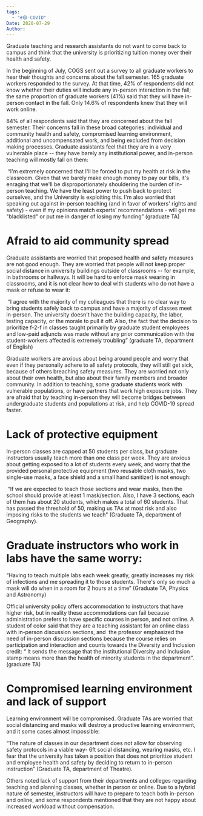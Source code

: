 ```yaml
---
tags:
  - "#😷-COVID"
Date: 2020-07-29
Author: 
---
```


Graduate teaching and research assistants do not want to come back to campus and think that the university is prioritizing tuition money over their health and safety. 

In the beginning of July, COGS sent out a survey to all graduate workers to hear their thoughts and concerns about the fall semester. 165 graduate workers responded to the survey. At that time, 42% of respondents did not know whether their duties will include any in-person interaction in the fall; the same proportion of graduate workers (41%) said that they will have in-person contact in the fall. Only 14.6% of respondents knew that they will work online. 

84% of all respondents said that they are concerned about the fall semester. Their concerns fall in these broad categories: individual and community health and safety, compromised learning environment, additional and uncompensated work, and being excluded from decision making processes. Graduate assistants feel that they are in a very vulnerable place -- they have barely any institutional power, and in-person teaching will mostly fall on them:

 “I'm extremely concerned that I'll be forced to put my health at risk in the classroom. Given that we barely make enough money to pay our bills, it's enraging that we'll be disproportionately shouldering the burden of in-person teaching. We have the least power to push back to protect ourselves, and the University is exploiting this. I'm also worried that speaking out against in-person teaching (and in favor of workers' rights and safety) - even if my opinions match experts' recommendations - will get me "blacklisted" or put me in danger of losing my funding” (graduate TA)

# Afraid to aid community spread

Graduate assistants are worried that proposed health and safety measures are not good enough. They are worried that people will not keep proper social distance in university buildings outside of classrooms -- for example, in bathrooms or hallways. It will be hard to enforce mask wearing in classrooms, and it is not clear how to deal with students who do not have a mask or refuse to wear it:

 “I agree with the majority of my colleagues that there is no clear way to bring students safely back to campus and have a majority of classes meet in-person. The university doesn't have the building capacity, the labor, testing capacity, or the morale to pull it off. Also, the fact that the decision to prioritize f-2-f in classes taught primarily by graduate student employees and low-paid adjuncts was made without any prior communication with the student-workers affected is extremely troubling” (graduate TA, department of English) 

Graduate workers are anxious about being around people and worry that even if they personally adhere to all safety protocols, they will still get sick, because of others breaching safety measures. They are worried not only about their own health, but also about their family members and broader community. In addition to teaching, some graduate students work with vulnerable populations, or have partners that work high exposure jobs. They are afraid that by teaching in-person they will become bridges between undergraduate students and populations at risk, and help COVID-19 spread faster. 

# Lack of protective equipment

In-person classes are capped at 50 students per class, but graduate instructors usually teach more than one class per week. They are anxious about getting exposed to a lot of students every week, and worry that the provided personal protective equipment (two reusable cloth masks, two single-use masks, a face shield and a small hand sanitizer) is not enough:

 “If we are expected to teach those sections and wear masks, then the school should provide at least 1 mask/section. Also, I have 3 sections, each of them has about 20 students, which makes a total of 60 students. That has passed the threshold of 50, making us TAs at most risk and also imposing risks to the students we teach” (Graduate TA, department of Geography). 

# Graduate instructors who work in labs have the same worry: 

“Having to teach multiple labs each week greatly, greatly increases my risk of infections and me spreading it to those students. There's only so much a mask will do when in a room for 2 hours at a time” (Graduate TA, Physics and Astronomy)

Official university policy offers accommodation to instructors that have higher risk, but in reality these accommodations can fail because administration prefers to have specific courses in person, and not online. A student of color said that they are a teaching assistant for an online class with in-person discussion sections, and  the professor emphasized the need of in-person discussion sections because the course relies on participation and interaction and counts towards the Diversity and Inclusion credit: “ It sends the message that the institutional Diversity and Inclusion stamp means more than the health of minority students in the department”. (graduate TA)

# Compromised learning environment and lack of support

Learning environment will be compromised. Graduate TAs are worried that social distancing and masks will destroy a productive learning environment, and it some cases almost impossible: 

“The nature of classes in our department does not allow for observing safety protocols in a viable way- 6ft social distancing, wearing masks, etc. I fear that the university has taken a position that does not prioritize student and employee health and safety by deciding to return to in-person instruction” (Graduate TA, department of Theatre). 

Others noted lack of support from their departments and colleges regarding teaching and planning classes, whether in person or online. Due to a hybrid nature of semester, instructors will have to prepare to teach both in-person and online, and some respondents mentioned that they are not happy about increased workload without compensation.
